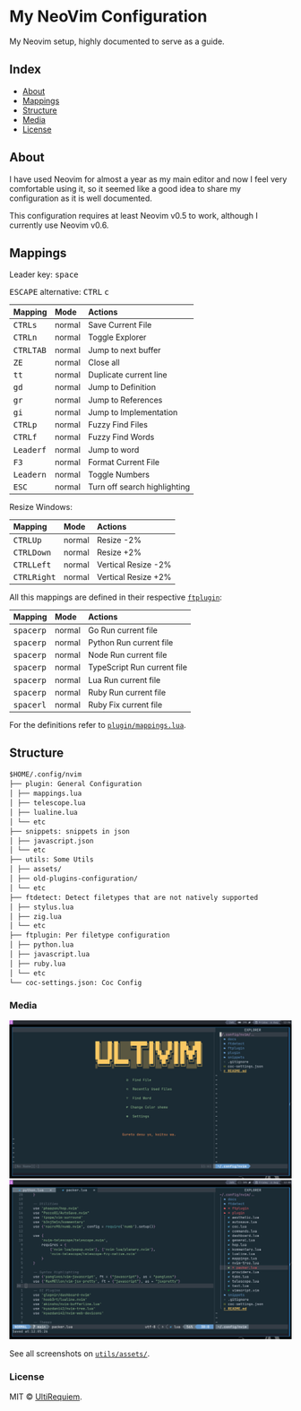 # My NeoVim Configuration

My Neovim setup, highly documented to serve as a guide.

## Index

- [About](#About)
- [Mappings](#Mappings)
- [Structure](#Structure)
- [Media](#Media)
- [License](#License)

## About

I have used Neovim for almost a year as my main editor and now I feel very
comfortable using it, so it seemed like a good idea to share my configuration
as it is well documented.

This configuration requires at least Neovim v0.5 to work,
although I currently use Neovim v0.6.

## Mappings

Leader key: <kbd>space</kbd>

<kbd>ESCAPE</kbd> alternative: <kbd>CTRL</kbd> <kbd>c</kbd>

| Mapping                       | Mode   | Actions                      |
| :---------------------------- | :----- | :--------------------------- |
| <kbd>CTRL</kbd><kbd>s</kbd>   | normal | Save Current File            |
| <kbd>CTRL</kbd><kbd>n</kbd>   | normal | Toggle Explorer              |
| <kbd>CTRL</kbd><kbd>TAB</kbd> | normal | Jump to next buffer          |
| <kbd>ZE</kbd>                 | normal | Close all                    |
| <kbd>tt</kbd>                 | normal | Duplicate current line       |
| <kbd>gd</kbd>                 | normal | Jump to Definition           |
| <kbd>gr</kbd>                 | normal | Jump to References           |
| <kbd>gi</kbd>                 | normal | Jump to Implementation       |
| <kbd>CTRL</kbd><kbd>p</kbd>   | normal | Fuzzy Find Files             |
| <kbd>CTRL</kbd><kbd>f</kbd>   | normal | Fuzzy Find Words             |
| <kbd>Leader</kbd><kbd>f</kbd> | normal | Jump to word                 |
| <kbd>F3</kbd>                 | normal | Format Current File          |
| <kbd>Leader</kbd><kbd>n</kbd> | normal | Toggle Numbers               |
| <kbd>ESC</kbd>                | normal | Turn off search highlighting |

Resize Windows:

| Mapping                         | Mode   | Actions             |
| :------------------------------ | :----- | :------------------ |
| <kbd>CTRL</kbd><kbd>Up</kbd>    | normal | Resize -2%          |
| <kbd>CTRL</kbd><kbd>Down</kbd>  | normal | Resize +2%          |
| <kbd>CTRL</kbd><kbd>Left</kbd>  | normal | Vertical Resize -2% |
| <kbd>CTRL</kbd><kbd>Right</kbd> | normal | Vertical Resize +2% |

All this mappings are defined in their respective [`ftplugin`](./ftplugin/):

| Mapping                       | Mode   | Actions                     |
| :---------------------------- | :----- | :-------------------------- |
| <kbd>space</kbd><kbd>rp</kbd> | normal | Go Run current file         |
| <kbd>space</kbd><kbd>rp</kbd> | normal | Python Run current file     |
| <kbd>space</kbd><kbd>rp</kbd> | normal | Node Run current file       |
| <kbd>space</kbd><kbd>rp</kbd> | normal | TypeScript Run current file |
| <kbd>space</kbd><kbd>rp</kbd> | normal | Lua Run current file        |
| <kbd>space</kbd><kbd>rp</kbd> | normal | Ruby Run current file       |
| <kbd>space</kbd><kbd>rl</kbd> | normal | Ruby Fix current file       |

For the definitions refer to [`plugin/mappings.lua`](./plugin/mappings.lua).

## Structure

```markdown
$HOME/.config/nvim
├── plugin: General Configuration
│ ├── mappings.lua
│ ├── telescope.lua
│ ├── lualine.lua
│ └── etc
├── snippets: snippets in json
│ ├── javascript.json
│ └── etc
├── utils: Some Utils
│ ├── assets/
│ ├── old-plugins-configuration/
│ └── etc
├── ftdetect: Detect filetypes that are not natively supported
│ ├── stylus.lua
│ ├── zig.lua
│ └── etc
├── ftplugin: Per filetype configuration
│ ├── python.lua
│ ├── javascript.lua
│ ├── ruby.lua
│ └── etc
└── coc-settings.json: Coc Config
```

### Media

![Dashboard Screenshot](./utils/assets/dashboard.png)
![Text Editor Screenshot](./utils/assets/text-editing.png)

See all screenshots on [`utils/assets/`](./utils/assets).

### License

MIT © [UltiRequiem](https://github.com/UltiRequiem).
